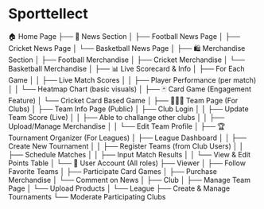 # Sporttellect
🏠 Home Page
├── 📰 News Section
│   ├── Football News Page
│   ├── Cricket News Page
│   └── Basketball News Page
│
├── 🛍 Merchandise Section
│   ├── Football Merchandise
│   ├── Cricket Merchandise
│   └── Basketball Merchandise
│
├── 📊 Live Scorecard & Info
│   ├── For Each Game
│   │     ├── Live Match Scores
│   │     ├── Player Performance (per match)
│   │     └── Heatmap Chart (basic visuals)
│
├── 🃏 Card Game (Engagement Feature)
│   └── Cricket Card Based Game
│
├── 🧑‍🤝‍🧑 Team Page (For Clubs)
│   ├── Team Info Page (Public)
│   ├── Club Login
│   │   ├── Update Team Score (Live)
│   │   ├── Able to challange other clubs
│   │   ├── Upload/Manage Merchandise
│   │   └── Edit Team Profile
│
├── 🏆 Tournament Organizer (For Leagues)
│   ├── League Dashboard
│   │   ├── Create New Tournament
│   │   ├── Register Teams (from Club Users)
│   │   ├── Schedule Matches
│   │   ├── Input Match Results
│   │   └── View & Edit Points Table
│
└── 👤 User Account (All roles)
    ├── Viewer
    │   ├── Follow Favorite Teams
    │   ├── Participate Card Games
    │   ├── Purchase Merchandise
    │   └── Comment on News
    │
    ├── Club
    │   ├── Manage Team Page
    │   └── Upload Products
    │
    └── League
        ├── Create & Manage Tournaments
        └── Moderate Participating Clubs
